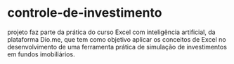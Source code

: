 # controle-de-investimento
 projeto faz parte da prática do curso Excel com inteligência artificial, da plataforma Dio.me, que tem como objetivo aplicar os conceitos de Excel no desenvolvimento de uma ferramenta prática de simulação de investimentos em fundos imobiliários.
